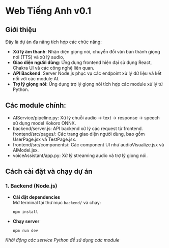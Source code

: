 # Web Tiếng Anh v0.1

## Giới thiệu

Đây là dự án đa năng tích hợp các chức năng:
- **Xử lý âm thanh**: Nhận diện giọng nói, chuyển đổi văn bản thành giọng nói (TTS) và xử lý audio.
- **Giao diện người dùng**: Ứng dụng frontend hiện đại sử dụng React, Chakra UI và các công nghệ liên quan.
- **API Backend**: Server Node.js phục vụ các endpoint xử lý dữ liệu và kết nối với các module AI.
- **Trợ lý giọng nói**: Ứng dụng trợ lý giọng nói tích hợp các module xử lý từ Python.

## Các module chính:
- AIService/pipeline.py: Xử lý chuỗi audio → text → response → speech sử dụng model Kokoro ONNX.
- backend/server.js: API backend xử lý các request từ frontend.
frontend/src/pages/: Các trang giao diện người dùng, bao gồm UserPage.jsx và TestPage.jsx.
- frontend/src/components/: Các component UI như audioVisualize.jsx và AIModel.jsx.
- voiceAssistant/app.py: Xử lý streaming audio và trợ lý giọng nói.




## Cách cài đặt và chạy dự án

### 1. Backend (Node.js)

- **Cài đặt dependencies**  
  Mở terminal tại thư mục `backend/` và chạy:
  
  ```sh
  npm install
  ```

- **Chạy server**
    ```
    npm run dev
    ```

*Khởi động các service Python để sử dụng các module*